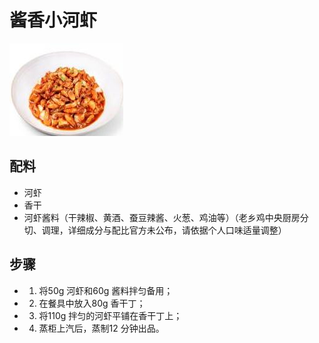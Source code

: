 # 酱香小河虾

![酱香小河虾](../images/酱香小河虾.jpg)

## 配料

- 河虾
- 香干
- 河虾酱料（干辣椒、黄酒、蚕豆辣酱、火葱、鸡油等）（老乡鸡中央厨房分切、调理，详细成分与配比官方未公布，请依据个人口味适量调整）

## 步骤

- 1. 将50g 河虾和60g 酱料拌匀备用；
- 2. 在餐具中放入80g 香干丁；
- 3. 将110g 拌匀的河虾平铺在香干丁上；
- 4. 蒸柜上汽后，蒸制12 分钟出品。
